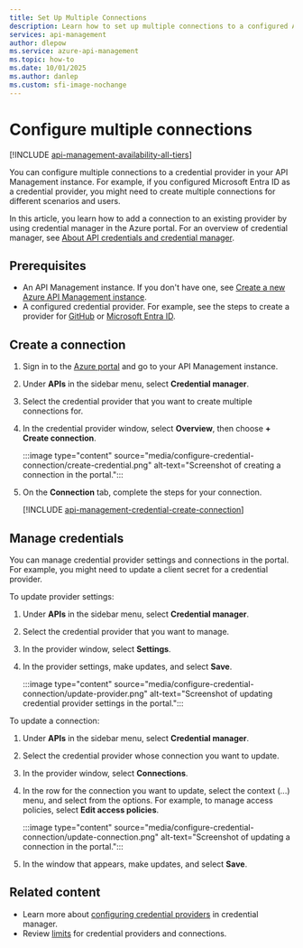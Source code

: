 ```yaml
---
title: Set Up Multiple Connections
description: Learn how to set up multiple connections to a configured API credential provider using the portal. 
services: api-management
author: dlepow
ms.service: azure-api-management
ms.topic: how-to
ms.date: 10/01/2025
ms.author: danlep
ms.custom: sfi-image-nochange
---
```


# Configure multiple connections

[!INCLUDE [api-management-availability-all-tiers](../../includes/api-management-availability-all-tiers.md)]

You can configure multiple connections to a credential provider in your API Management instance. For example, if you configured Microsoft Entra ID as a credential provider, you might need to create multiple connections for different scenarios and users.

In this article, you learn how to add a connection to an existing provider by using credential manager in the Azure portal. For an overview of credential manager, see [About API credentials and credential manager](credentials-overview.md).

## Prerequisites

* An API Management instance. If you don't have one, see [Create a new Azure API Management instance](get-started-create-service-instance.md).
* A configured credential provider. For example, see the steps to create a provider for [GitHub](credentials-how-to-github.md) or [Microsoft Entra ID](credentials-how-to-azure-ad.md).
 
## Create a connection

1. Sign in to the [Azure portal](https://portal.azure.com) and go to your API Management instance.
1. Under **APIs** in the sidebar menu, select **Credential manager**.
1. Select the credential provider that you want to create multiple connections for.
1. In the credential provider window, select **Overview**, then choose **+ Create connection**.

    :::image type="content" source="media/configure-credential-connection/create-credential.png" alt-text="Screenshot of creating a connection in the portal.":::

1. On the **Connection** tab, complete the steps for your connection. 

    [!INCLUDE [api-management-credential-create-connection](../../includes/api-management-credential-create-connection.md)]

## Manage credentials

You can manage credential provider settings and connections in the portal. For example, you might need to update a client secret for a credential provider.

To update provider settings:

1. Under **APIs** in the sidebar menu, select **Credential manager**.
1. Select the credential provider that you want to manage.
1. In the provider window, select **Settings**.
1. In the provider settings, make updates, and select **Save**.

    :::image type="content" source="media/configure-credential-connection/update-provider.png" alt-text="Screenshot of updating credential provider settings in the portal.":::

To update a connection:

1. Under **APIs** in the sidebar menu, select **Credential manager**.
1. Select the credential provider whose connection you want to update.
1. In the provider window, select **Connections**.
1. In the row for the connection you want to update, select the context (...) menu, and select from the options. For example, to manage access policies, select **Edit access policies**.

    :::image type="content" source="media/configure-credential-connection/update-connection.png" alt-text="Screenshot of updating a connection in the portal.":::
1. In the window that appears, make updates, and select **Save**.

## Related content

* Learn more about [configuring credential providers](credentials-configure-common-providers.md) in credential manager.
* Review [limits](credentials-overview.md#limits) for credential providers and connections.
